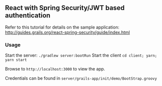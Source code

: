 ## React with Spring Security/JWT based authentication

Refer to this tutorial for details on the sample application: http://guides.grails.org/react-spring-security/guide/index.html

### Usage

Start the server: `./gradlew server:bootRun`
Start the client `cd client; yarn; yarn start`

Browse to `http://localhost:3000` to view the app.

Credentials can be found in `server/grails-app/init/demo/BootStrap.groovy`